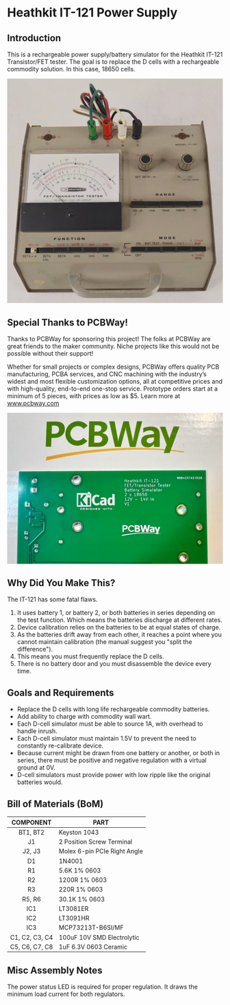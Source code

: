 # Heathkit IT-121 Power Supply

## Introduction
This is a rechargeable power supply/battery simulator for the Heathkit IT-121 Transistor/FET tester. The goal is to replace the D cells with a rechargeable commodity solution. In this case, 18650 cells.

<picture>
  <img alt="Heathkit IT-121" src="https://github.com/chadr/Heathkit-IT-121-Power-Supply/blob/main/IMAGES/IT-121.jpg">
</picture>

## Special Thanks to PCBWay!
Thanks to PCBWay for sponsoring this project! The folks at PCBWay are great friends to the maker community. Niche projects like this would not be possible without their support!

Whether for small projects or complex designs, PCBWay offers quality PCB manufacturing, PCBA services, and CNC machining with the industry’s widest and most flexible customization options, all at competitive prices and with high-quality, end-to-end one-stop service. Prototype orders start at a minimum of 5 pieces, with prices as low as $5. Learn more at www.pcbway.com

<picture>
<img alt="PCBWay IT-121 PCB" src="https://github.com/chadr/Heathkit-IT-121-Power-Supply/blob/main/IMAGES/PCB1.jpg">
</picture>

## Why Did You Make This?
The IT-121 has some fatal flaws.
1. It uses battery 1, or battery 2, or both batteries in series depending on the test function. Which means the batteries discharge at different rates.
2. Device calibration relies on the batteries to be at equal states of charge.
3. As the batteries drift away from each other, it reaches a point where you cannot maintain calibration (the manual suggest you "split the difference").
4. This means you must frequently replace the D cells.
5. There is no battery door and you must disassemble the device every time.

## Goals and Requirements
* Replace the D cells with long life rechargeable commodity batteries.
* Add ability to charge with commodity wall wart.
* Each D-cell simulator must be able to source 1A, with overhead to handle inrush.
* Each D-cell simulator must maintain 1.5V to prevent the need to constantly re-calibrate device.
* Because current might be drawn from one battery or another, or both in series, there must be positive and negative regulation with a virtual ground at 0V.
* D-cell simulators must provide power with low ripple like the original batteries would.

## Bill of Materials (BoM)
|  **COMPONENT** | **PART**                     |
|:--------------:|------------------------------|
| BT1, BT2       | Keyston 1043                 |
| J1             | 2 Position Screw Terminal    |
| J2, J3         | Molex 6-pin PCIe Right Angle |
| D1             | 1N4001                       |
| R1             | 5.6K 1% 0603                 |
| R2             | 1200R 1% 0603                |
| R3             | 220R 1% 0603                 |
| R5, R6         | 30.1K 1% 0603                |
| IC1            | LT3081ER                     |
| IC2            | LT3091HR                     |
| IC3            | MCP73213T-B6SI/MF            |
| C1, C2, C3, C4 | 100uF 10V SMD Electrolytic   |
| C5, C6, C7, C8 | 1uF 6.3V 0603 Ceramic        |

## Misc Assembly Notes
The power status LED is required for proper regulation. It draws the minimum load current for both regulators.
